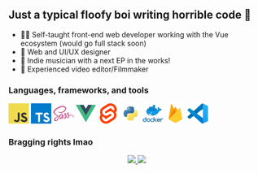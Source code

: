 ## Just a typical floofy boi writing horrible code 🦊

- 👨‍💻 Self-taught front-end web developer working with the Vue ecosystem (would go full stack soon)
- 📲 Web and UI/UX designer
- 🎵 Indie musician with a next EP in the works!
- 🎥 Experienced video editor/Filmmaker

### Languages, frameworks, and tools

<code><img height="40" src="https://raw.githubusercontent.com/github/explore/main/topics/javascript/javascript.png"></code>
<code><img height="40" src="https://raw.githubusercontent.com/github/explore/main/topics/typescript/typescript.png"></code>
<code><img height="40" src="https://raw.githubusercontent.com/github/explore/main/topics/sass/sass.png"></code>
<code><img height="40" src="https://raw.githubusercontent.com/github/explore/main/topics/vue/vue.png"></code>
<code><img height="40" src="https://raw.githubusercontent.com/github/explore/main/topics/svelte/svelte.png"></code>
<code><img height="40" src="https://raw.githubusercontent.com/github/explore/main/topics/python/python.png"></code>
<code><img height="40" src="https://raw.githubusercontent.com/github/explore/main/topics/docker/docker.png"></code>
<code><img height="40" src="https://raw.githubusercontent.com/github/explore/main/topics/firebase/firebase.png"></code>
<code><img height="40" src="https://raw.githubusercontent.com/github/explore/main/topics/visual-studio-code/visual-studio-code.png"></code>

### Bragging rights lmao
<p align="center">
  <a href="https://github.com/anuraghazra/github-readme-stats">
    <img width="38.4%" src="https://github-readme-stats.vercel.app/api/top-langs/?username=skepfusky&border_radius=0&hide_title=true&layout=compact&theme=vue-dark&langs_count=10&hide_border=true&show_icons=true&include_all_commits=true&line_height=16">
  </a>
  <a href="https://github.com/anuraghazra/github-readme-stats">
    <img width="60.9%" src="https://github-readme-stats.vercel.app/api?username=skepfusky&border_radius=0&theme=vue-dark&hide_border=true&show_icons=true&hide_title=true" />
  </a>
</p>
